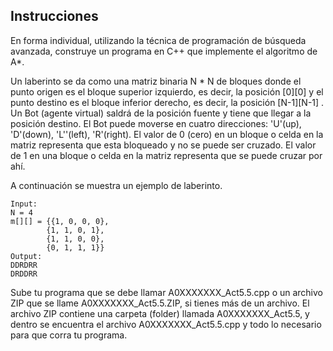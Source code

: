 ## Instrucciones

En forma individual, utilizando la técnica de programación de búsqueda avanzada, construye un programa en C++ que implemente el algoritmo de A*.

Un laberinto se da como una matriz binaria N * N de bloques donde el punto origen es el bloque superior izquierdo, es decir, la posición [0][0] y el punto destino es el bloque inferior derecho, es decir, la posición [N-1][N-1] . Un Bot (agente virtual) saldrá de la posición fuente y tiene que llegar a la posición destino. El Bot puede moverse en cuatro direcciones: 'U'(up), 'D'(down), 'L''(left), 'R'(right). El valor de 0 (cero) en un bloque o celda en la matriz representa que esta bloqueado y no se puede ser cruzado. El valor de 1 en una bloque o celda en la matriz representa que se puede cruzar por ahí.

A continuación se muestra un ejemplo de laberinto.

    Input: 
    N = 4
    m[][] = {{1, 0, 0, 0},
            {1, 1, 0, 1},
            {1, 1, 0, 0},
            {0, 1, 1, 1}}
    Output:
    DDRDRR
    DRDDRR

Sube tu programa que se debe llamar A0XXXXXXX_Act5.5.cpp o un archivo ZIP que se llame A0XXXXXXX_Act5.5.ZIP, si tienes más de un archivo. El archivo ZIP contiene una carpeta (folder) llamada A0XXXXXXX_Act5.5, y dentro se encuentra el archivo A0XXXXXXX_Act5.5.cpp y todo lo necesario para que corra tu programa.